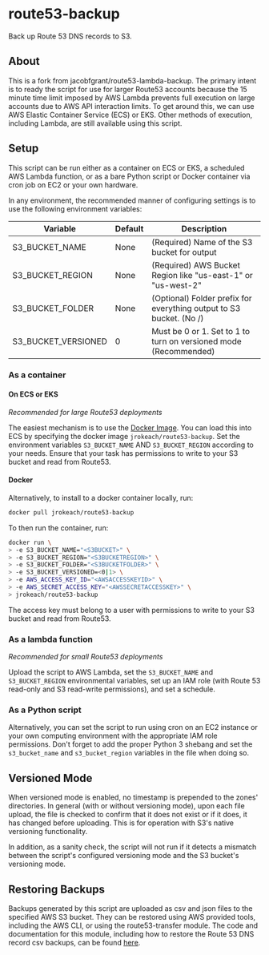 # route53-backup
Back up Route 53 DNS records to S3.

## About
This is a fork from jacobfgrant/route53-lambda-backup.
The primary intent is to ready the script for use for larger Route53 accounts because the 15 minute time limit imposed
by AWS Lambda prevents full execution on large accounts due to AWS API interaction limits.
To get around this, we can use AWS Elastic Container Service (ECS) or EKS. Other methods of execution, including Lambda,
are still available using this script.

## Setup
This script can be run either as a container on ECS or EKS, a scheduled AWS Lambda function, or as a bare Python script
or Docker container via cron job on EC2 or your own hardware. 

In any environment, the recommended manner of configuring settings is to use the following environment variables:

| Variable            | Default | Description                                                         |
|---------------------|---------|---------------------------------------------------------------------|
| S3_BUCKET_NAME      | None    | (Required) Name of the S3 bucket for output                         |
| S3_BUCKET_REGION    | None    | (Required) AWS Bucket Region like "us-east-1" or "us-west-2"        |
| S3_BUCKET_FOLDER    | None    | (Optional) Folder prefix for everything output to S3 bucket. (No /) |
| S3_BUCKET_VERSIONED | 0       | Must be 0 or 1. Set to 1 to turn on versioned mode (Recommended)    |

### As a container

#### On ECS or EKS
_Recommended for large Route53 deployments_

The easiest mechanism is to use the [Docker Image](https://hub.docker.com/repository/docker/jrokeach/route53-backup).
You can load this into ECS by specifying the docker image `jrokeach/route53-backup`.
Set the environment variables `S3_BUCKET_NAME` AND `S3_BUCKET_REGION` according to your needs.
Ensure that your task has permissions to write to your S3 bucket and read from Route53.

#### Docker
Alternatively, to install to a docker container locally, run:
```bash
docker pull jrokeach/route53-backup
```
To then run the container, run:
```bash
docker run \
> -e S3_BUCKET_NAME="<S3BUCKET>" \
> -e S3_BUCKET_REGION="<S3BUCKETREGION>" \
> -e S3_BUCKET_FOLDER="<S3BUCKETFOLDER>" \
> -e S3_BUCKET_VERSIONED=<0|1> \
> -e AWS_ACCESS_KEY_ID="<AWSACCESSKEYID>" \
> -e AWS_SECRET_ACCESS_KEY="<AWSSECRETACCESSKEY>" \
> jrokeach/route53-backup
```
The access key must belong to a user with permissions to write to your S3 bucket and read from Route53.

### As a lambda function
_Recommended for small Route53 deployments_

Upload the script to AWS Lambda, set the `S3_BUCKET_NAME` and `S3_BUCKET_REGION` environmental variables, set up an IAM
role (with Route 53 read-only and S3 read-write permissions), and set a schedule.

### As a Python script
Alternatively, you can set the script to run using cron on an EC2 instance or your own computing environment with the
appropriate IAM role permissions. Don't forget to add the proper Python 3 shebang and set the `s3_bucket_name` and `s3_bucket_region` variables in the file when doing so.

## Versioned Mode
When versioned mode is enabled, no timestamp is prepended to the zones' directories. In general (with or without
versioning mode), upon each file upload, the file is checked to confirm that it does not exist or if it does, it has
changed before uploading. This is for operation with S3's native versioning functionality.

In addition, as a sanity check, the script will not run if it detects a mismatch between the script's configured
versioning mode and the S3 bucket's versioning mode.

## Restoring Backups
Backups generated by this script are uploaded as csv and json files to the specified AWS S3 bucket. They can be restored
 using AWS provided tools, including the AWS CLI, or using the route53-transfer module. The code and documentation for
 this module, including how to restore the Route 53 DNS record csv backups, can be found
 [here](https://github.com/RisingOak/route53-transfer).